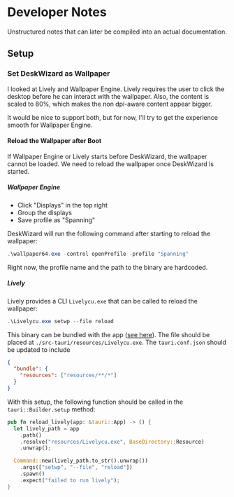 # Developer Notes

Unstructured notes that can later be compiled into an actual documentation.

## Setup

### Set DeskWizard as Wallpaper

I looked at Lively and Wallpaper Engine. Lively requires the user to click the desktop
before he can interact with the wallpaper. Also, the content is scaled to 80%, which makes
the non dpi-aware content appear bigger.

It would be nice to support both, but for now, I'll try to get the experience smooth for
Wallpaper Engine.

#### Reload the Wallpaper after Boot

If Wallpaper Engine or Lively starts before DeskWizard, the wallpaper cannot be loaded. We
need to reload the wallpaper once DeskWizard is started.

##### Wallpaper Engine

- Click "Displays" in the top right
- Group the displays
- Save profile as "Spanning"

DeskWizard will run the following command after starting to reload the wallpaper:

```powershell
.\wallpaper64.exe -control openProfile -profile "Spanning"
```

Right now, the profile name and the path to the binary are hardcoded.

##### Lively

Lively provides a CLI `Livelycu.exe` that can be called to reload the wallpaper:

```powershell
.\Livelycu.exe setwp --file reload
```

This binary can be bundled with the app ([see
here](https://v2.tauri.app/develop/resources/)). The file should be placed at
`./src-tauri/resources/Livelycu.exe`. The `tauri.conf.json` should be updated to include

```json
{
  "bundle": {
    "resources": ["resources/**/*"]
  }
}
```

With this setup, the following function should be called in the `tauri::Builder.setup`
method:

```rust
pub fn reload_lively(app: &tauri::App) -> () {
  let lively_path = app
    .path()
    .resolve("resources/Livelycu.exe", BaseDirectory::Resource)
    .unwrap();

  Command::new(lively_path.to_str().unwrap())
    .args(["setwp", "--file", "reload"])
    .spawn()
    .expect("failed to run lively");
}
```
